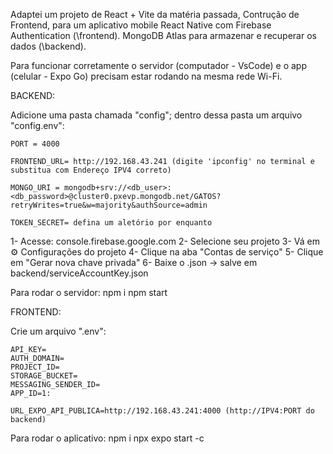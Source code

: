 Adaptei um projeto de React + Vite da matéria passada, Contrução de Frontend, para um aplicativo mobile React Native com Firebase Authentication (\frontend). MongoDB Atlas para armazenar e recuperar os dados (\backend).

Para funcionar corretamente o servidor (computador - VsCode) e o app (celular - Expo Go) precisam estar rodando na mesma rede Wi-Fi.

BACKEND:

  Adicione uma pasta chamada "config";
  dentro dessa pasta um arquivo "config.env":

    PORT = 4000

    FRONTEND_URL= http://192.168.43.241 (digite 'ipconfig' no terminal e substitua com Endereço IPV4 correto)

    MONGO_URI = mongodb+srv://<db_user>:<db_password>@cluster0.pxevp.mongodb.net/GATOS?retryWrites=true&w=majority&authSource=admin

    TOKEN_SECRET= defina um aletório por enquanto

  1- Acesse: console.firebase.google.com
  2- Selecione seu projeto
  3- Vá em ⚙️ Configurações do projeto
  4- Clique na aba "Contas de serviço"
  5- Clique em "Gerar nova chave privada"
  6- Baixe o .json → salve em backend/serviceAccountKey.json

  Para rodar o servidor:
    npm i
    npm start



FRONTEND:

  Crie um arquivo ".env":

    API_KEY=
    AUTH_DOMAIN=
    PROJECT_ID=
    STORAGE_BUCKET=
    MESSAGING_SENDER_ID=
    APP_ID=1:

    URL_EXPO_API_PUBLICA=http://192.168.43.241:4000 (http://IPV4:PORT do backend)

  Para rodar o aplicativo:
    npm i
    npx expo start -c
